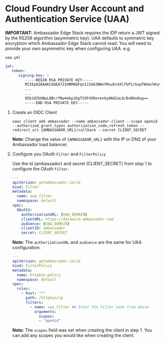 # Cloud Foundry User Account and Authentication Service (UAA)

**IMPORTANT:** Ambassador Edge Stack requires the IDP return a JWT signed by the RS256 algorithm (asymmetric key). UAA defaults to symmetric key encryption which Ambassador Edge Stack cannot read. You will need to provide your own asymmetric key when configuring UAA. e.g.




`uaa.yml`
```yaml
jwt:
   token:
      signing-key: |
         -----BEGIN RSA PRIVATE KEY-----
         MIIEpAIBAAKCAQEA7Z1HBM6QFqnIJ1UA3NWnYMuubt4XlfbP1/GopTWUmchKataM
         ...
         ...
         QSbJdIbUBwL8BcrfNw4ebp1DgTI9F45Re+evky0A82aL0/BvBHu8og==
         -----END RSA PRIVATE KEY-----
```


1. Create an OIDC Client

   ```shell
   uaac client add ambassador --name ambassador-client --scope openid --authorized_grant_types authorization_code,refresh_token --redirect_uri {AMBASSADOR_URL}/callback --secret CLIENT_SECRET
   ```

   **Note:** Change the value of `{AMBASSADOR_URL}` with the IP or DNS of your Ambassador load balancer.

2. Configure you OAuth `Filter` and `FilterPolicy`

   Use the id (ambassador) and secret (CLIENT_SECRET) from step 1 to configure the OAuth `Filter`.

   ```yaml
   ---
   apiVersion: getambassador.io/v2
   kind: Filter
   metadata:
     name: uaa_filter
     namespace: default
   spec:
     OAuth2:
       authorizationURL: {UAA_DOMAIN}
       clientURL: https://datawire-ambassador.com
       audience: {UAA_DOMAIN}
       clientID: ambassador
       secret: CLIENT_SECRET
   ```
   **Note:** The `authorizationURL` and `audience` are the same for UAA configuration. 

   ```yaml
   ---
   apiVersion: getambassador.io/v2
   kind: FilterPolicy
   metadata:
     name: httpbin-policy
     namespace: default
   spec:
     rules:
       - host: "*"
         path: /httpbin/ip
         filters:
           - name: uaa_filter ## Enter the Filter name from above
             arguments:
               scopes:
               - "openid"
   ```

   **Note:** The `scopes` field was set when creating the client in step 1. You can add any scopes you would like when creating the client.


